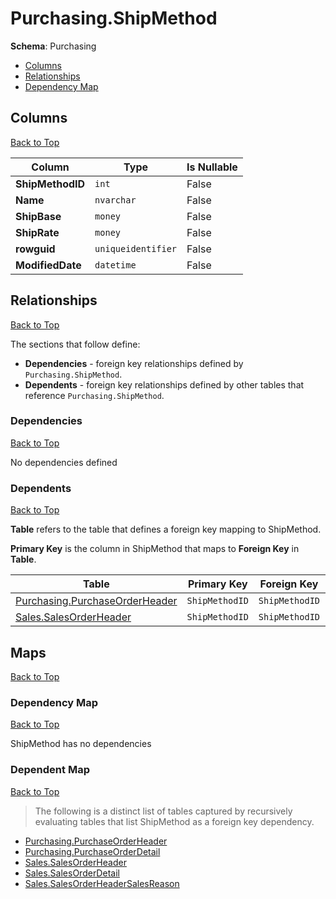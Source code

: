 # Purchasing.ShipMethod

**Schema**: Purchasing
* [Columns](#columns)
* [Relationships](#relationships)
* [Dependency Map](#dependency-map)

## Columns
[Back to Top](#shipmethod)

Column | Type | Is Nullable
-------|------|------------
**ShipMethodID** | `int` | False
**Name** | `nvarchar` | False
**ShipBase** | `money` | False
**ShipRate** | `money` | False
**rowguid** | `uniqueidentifier` | False
**ModifiedDate** | `datetime` | False

## Relationships
[Back to Top](#shipmethod)


The sections that follow define:
* **Dependencies** - foreign key relationships defined by `Purchasing.ShipMethod`.
* **Dependents** - foreign key relationships defined by other tables that reference `Purchasing.ShipMethod`.

### Dependencies
[Back to Top](#shipmethod)


No dependencies defined

### Dependents
[Back to Top](#shipmethod)

**Table** refers to the table that defines a foreign key mapping to ShipMethod.

**Primary Key** is the column in ShipMethod that maps to **Foreign Key** in **Table**.

Table | Primary Key | Foreign Key | Foreign Key Name
------|-------------|-------------|-----------------
[Purchasing.PurchaseOrderHeader](./PurchaseOrderHeader.md) | `ShipMethodID` | `ShipMethodID` | **FK_PurchaseOrderHeader_ShipMethod_ShipMethodID**
[Sales.SalesOrderHeader](../Sales/SalesOrderHeader.md) | `ShipMethodID` | `ShipMethodID` | **FK_SalesOrderHeader_ShipMethod_ShipMethodID**

## Maps
[Back to Top](#shipmethod)

### Dependency Map
[Back to Top](#shipmethod)

ShipMethod has no dependencies
### Dependent Map
[Back to Top](#shipmethod)

> The following is a distinct list of tables captured by recursively evaluating tables that list ShipMethod as a foreign key dependency.

* [Purchasing.PurchaseOrderHeader](./PurchaseOrderHeader.md)
* [Purchasing.PurchaseOrderDetail](./PurchaseOrderDetail.md)
* [Sales.SalesOrderHeader](../Sales/SalesOrderHeader.md)
* [Sales.SalesOrderDetail](./SalesOrderDetail.md)
* [Sales.SalesOrderHeaderSalesReason](./SalesOrderHeaderSalesReason.md)
